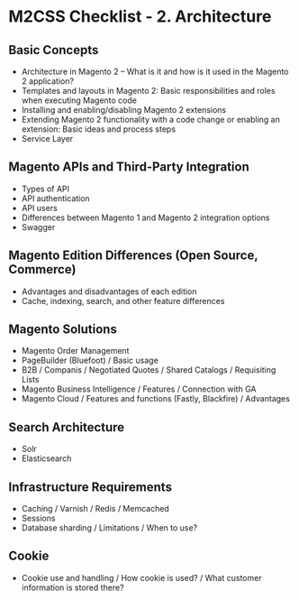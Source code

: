 # M2CSS Checklist - 2. Architecture

## Basic Concepts

- Architecture in Magento 2 – What is it and how is it used in the Magento 2 application? 
- Templates and layouts in Magento 2: Basic responsibilities and roles when executing Magento code
- Installing and enabling/disabling Magento 2 extensions
- Extending Magento 2 functionality with a code change or enabling an extension: Basic ideas and process steps
- Service Layer

## Magento APIs and Third-Party Integration

- Types of API
- API authentication
- API users
- Differences between Magento 1 and Magento 2 integration options
- Swagger

## Magento Edition Differences (Open Source, Commerce)

- Advantages and disadvantages of each edition
- Cache, indexing, search, and other feature differences

## Magento Solutions

- Magento Order Management
- PageBuilder (Bluefoot) / Basic usage
- B2B / Companis / Negotiated Quotes / Shared Catalogs / Requisiting Lists
- Magento Business Intelligence / Features / Connection with GA 
- Magento Cloud / Features and functions (Fastly, Blackfire) / Advantages

## Search Architecture

- Solr
- Elasticsearch

## Infrastructure Requirements

- Caching / Varnish / Redis / Memcached
- Sessions
- Database sharding / Limitations / When to use?

## Cookie

- Cookie use and handling / How cookie is used? / What customer information is stored there?